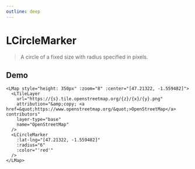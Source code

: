 ```yaml
---
outline: deep
---
```


# LCircleMarker

> A circle of a fixed size with radius specified in pixels.

## Demo

<script setup>
import "leaflet/dist/leaflet.css";
import { LMap, LTileLayer, LCircleMarker } from '../../src/lib.ts';
</script>

<LMap style="height: 350px" :zoom="8" :center="[47.21322, -1.559482]">
  <LTileLayer
    url="https://{s}.tile.openstreetmap.org/{z}/{x}/{y}.png"
    attribution="&amp;copy; <a href=&quot;https://www.openstreetmap.org/&quot;>OpenStreetMap</a> contributors"
    layer-type="base"
    name="OpenStreetMap"
  />
  <LCircleMarker
    :lat-lng="[47.21322, -1.559482]"
    :radius="6"
    :color="'red'"
  />
</LMap>

```vue{8-12}
<LMap style="height: 350px" :zoom="8" :center="[47.21322, -1.559482]">
  <LTileLayer
    url="https://{s}.tile.openstreetmap.org/{z}/{x}/{y}.png"
    attribution="&amp;copy; <a href=&quot;https://www.openstreetmap.org/&quot;>OpenStreetMap</a> contributors"
    layer-type="base"
    name="OpenStreetMap"
  />
  <LCircleMarker
    :lat-lng="[47.21322, -1.559482]"
    :radius="6"
    :color="'red'"
  />
</LMap>
```

<!--@include: ../gen/components/LCircleMarker.md-->
